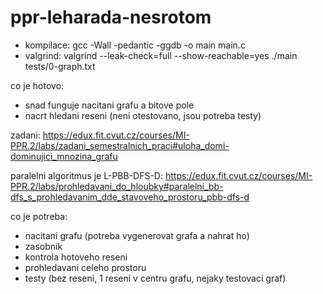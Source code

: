 ppr-leharada-nesrotom
==================


- kompilace: gcc -Wall -pedantic -ggdb -o main main.c
- valgrind: valgrind --leak-check=full --show-reachable=yes ./main tests/0-graph.txt

co je hotovo:
- snad funguje nacitani grafu a bitove pole
- nacrt hledani reseni (neni otestovano, jsou potreba testy)

zadani:
https://edux.fit.cvut.cz/courses/MI-PPR.2/labs/zadani_semestralnich_praci#uloha_domi-dominujici_mnozina_grafu

paralelni algoritmus je L-PBB-DFS-D:
https://edux.fit.cvut.cz/courses/MI-PPR.2/labs/prohledavani_do_hloubky#paralelni_bb-dfs_s_prohledavanim_dde_stavoveho_prostoru_pbb-dfs-d

co je potreba:
- nacitani grafu (potreba vygenerovat grafa a nahrat ho)
- zasobnik
- kontrola hotoveho reseni
- prohledavani celeho prostoru
- testy (bez reseni, 1 reseni v centru grafu, nejaky testovaci graf)
